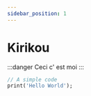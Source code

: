 ```yaml
---
sidebar_position: 1
---
```

# Kirikou

:::danger Ceci c' est moi
:::

```dart
// A simple code
print('Hello World');
```
